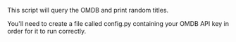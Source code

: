 This script will query the OMDB and print random titles.

You'll need to create a file called config.py containing your OMDB API key in order for it to run correctly.
